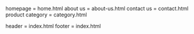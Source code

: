 <!-- PAGE -->
homepage = home.html
about us = about-us.html
contact us = contact.html
product category = category.html

<!-- COMPONENTS -->
header = index.html
footer = index.html